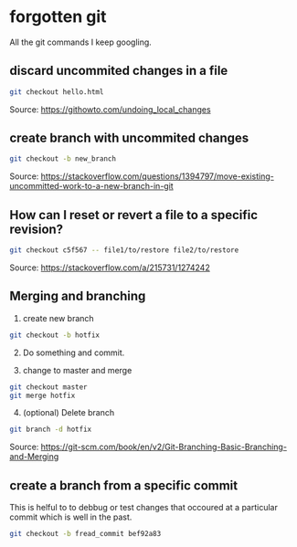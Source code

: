 # forgotten git

All the git commands I keep googling.


## discard uncommited changes in a file

```bash
git checkout hello.html
```
Source: https://githowto.com/undoing_local_changes


## create branch with uncommited changes

```bash
git checkout -b new_branch
```
Source: https://stackoverflow.com/questions/1394797/move-existing-uncommitted-work-to-a-new-branch-in-git


## How can I reset or revert a file to a specific revision?

```bash
git checkout c5f567 -- file1/to/restore file2/to/restore
```
Source: https://stackoverflow.com/a/215731/1274242

## Merging and branching

1. create new branch

```bash
git checkout -b hotfix
```

2. Do something and commit.

3. change to master and merge

```bash
git checkout master
git merge hotfix
```

4. (optional) Delete branch

```bash
git branch -d hotfix
```

Source: https://git-scm.com/book/en/v2/Git-Branching-Basic-Branching-and-Merging

## create a branch from a specific commit

This is helful to to debbug or test changes that occoured at a particular commit which is well in the past.

```bash
git checkout -b fread_commit bef92a83
```
